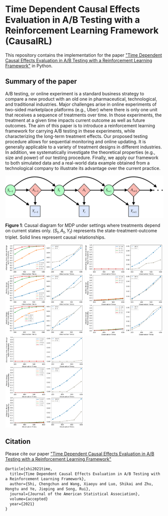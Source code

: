 # Time Dependent Causal Effects Evaluation in A/B Testing with a Reinforcement Learning Framework (CausalRL)

This repository contains the implementation for the paper ["Time Dependent Causal Effects Evaluation in A/B Testing with a Reinforcement Learning Framework"](https://arxiv.org/pdf/2002.01711.pdf) in Python. 

## Summary of the paper

A/B testing, or online experiment is a standard  business strategy to compare a new product with an old one in pharmaceutical, technological, and traditional industries.  Major challenges arise in online experiments of two-sided marketplace platforms (e.g., Uber) 
where there is only one unit that receives a sequence of treatments over time. In those  experiments, the treatment at a given time   impacts  current outcome as well as future outcomes. The aim of this paper is to  introduce a reinforcement learning framework for carrying A/B testing in these experiments, while characterizing the long-term treatment effects. Our proposed testing procedure allows for sequential monitoring and online updating. It is generally applicable to a variety of treatment designs in different industries. In addition, we systematically investigate the theoretical properties (e.g., size and power) of our testing procedure. Finally, we apply our framework to both simulated data and a real-world data example obtained  from a technological company to illustrate its advantage over the current practice. 

<img align="center" src="MDP.png" alt="drawing" width="700">

**Figure 1**: Causal diagram for MDP under settings where treatments depend on current states only. $(S_t,A_t,Y_t)$ represents the state-treatment-outcome triplet. Solid lines represent causal relationships. 

<p float="left">
<img src="4_alpha_1.png" alt="drawing" width="250"> 
<img src="t_alpha_1.png" alt="drawing" width="250">
<img src="BF.png" alt="drawing" width="250">
</p>


## Citation

Please cite our paper
["Time Dependent Causal Effects Evaluation in A/B Testing with a Reinforcement Learning Framework"](https://arxiv.org/pdf/2002.01711.pdf)

``` 
@article{shi2021time,
  title={Time Dependent Causal Effects Evaluation in A/B Testing with a Reinforcement Learning Framework},
  author={Shi, Chengchun and Wang, Xiaoyu and Luo, Shikai and Zhu, Hongtu and Ye, Jieping and Song, Rui},
  journal={Journal of the American Statistical Association},
  volume={accepted}
  year={2021}
}
``` 
